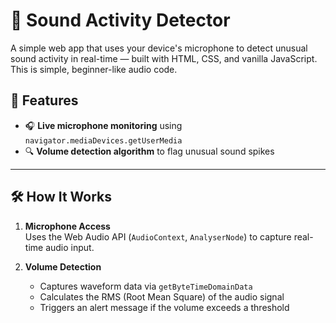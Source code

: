 # 🎤 Sound Activity Detector 

A simple web app that uses your device's microphone to detect unusual sound activity in real-time — built with HTML, CSS, and vanilla JavaScript.  
This is simple, beginner-like audio code.

## 🚀 Features
- 🎧 **Live microphone monitoring** using `navigator.mediaDevices.getUserMedia`
- 🔍 **Volume detection algorithm** to flag unusual sound spikes

---

## 🛠️ How It Works

1. **Microphone Access**  
   Uses the Web Audio API (`AudioContext`, `AnalyserNode`) to capture real-time audio input.

2. **Volume Detection**  
   - Captures waveform data via `getByteTimeDomainData`
   - Calculates the RMS (Root Mean Square) of the audio signal
   - Triggers an alert message if the volume exceeds a threshold
